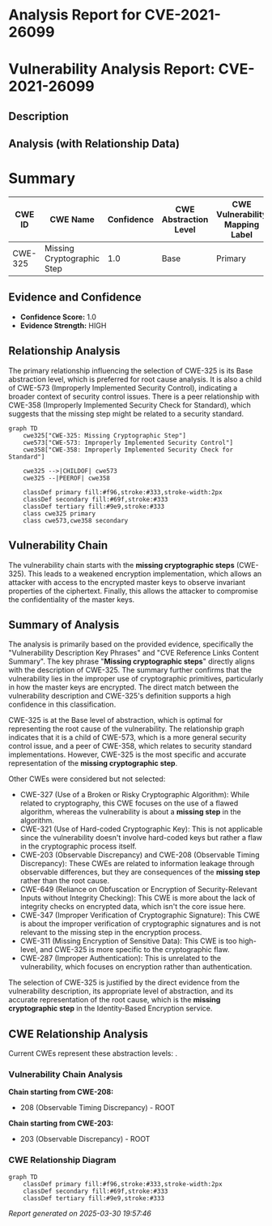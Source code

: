 # Analysis Report for CVE-2021-26099

# Vulnerability Analysis Report: CVE-2021-26099

## Description



## Analysis (with Relationship Data)

# Summary
| CWE ID | CWE Name | Confidence | CWE Abstraction Level | CWE Vulnerability Mapping Label | CWE-Vulnerability Mapping Notes |
|---|---|---|---|---|---|
| CWE-325 | Missing Cryptographic Step | 1.0 | Base | Primary | Allowed |

## Evidence and Confidence

*   **Confidence Score:** 1.0
*   **Evidence Strength:** HIGH

## Relationship Analysis
The primary relationship influencing the selection of CWE-325 is its Base abstraction level, which is preferred for root cause analysis. It is also a child of CWE-573 (Improperly Implemented Security Control), indicating a broader context of security control issues. There is a peer relationship with CWE-358 (Improperly Implemented Security Check for Standard), which suggests that the missing step might be related to a security standard.

```mermaid
graph TD
    cwe325["CWE-325: Missing Cryptographic Step"]
    cwe573["CWE-573: Improperly Implemented Security Control"]
    cwe358["CWE-358: Improperly Implemented Security Check for Standard"]

    cwe325 -->|CHILDOF| cwe573
    cwe325 --|PEEROF| cwe358

    classDef primary fill:#f96,stroke:#333,stroke-width:2px
    classDef secondary fill:#69f,stroke:#333
    classDef tertiary fill:#9e9,stroke:#333
    class cwe325 primary
    class cwe573,cwe358 secondary
```

## Vulnerability Chain
The vulnerability chain starts with the **missing cryptographic steps** (CWE-325). This leads to a weakened encryption implementation, which allows an attacker with access to the encrypted master keys to observe invariant properties of the ciphertext. Finally, this allows the attacker to compromise the confidentiality of the master keys.

## Summary of Analysis
The analysis is primarily based on the provided evidence, specifically the "Vulnerability Description Key Phrases" and "CVE Reference Links Content Summary". The key phrase "**Missing cryptographic steps**" directly aligns with the description of CWE-325. The summary further confirms that the vulnerability lies in the improper use of cryptographic primitives, particularly in how the master keys are encrypted. The direct match between the vulnerability description and CWE-325's definition supports a high confidence in this classification.

CWE-325 is at the Base level of abstraction, which is optimal for representing the root cause of the vulnerability. The relationship graph indicates that it is a child of CWE-573, which is a more general security control issue, and a peer of CWE-358, which relates to security standard implementations. However, CWE-325 is the most specific and accurate representation of the **missing cryptographic step**.

Other CWEs were considered but not selected:

*   CWE-327 (Use of a Broken or Risky Cryptographic Algorithm): While related to cryptography, this CWE focuses on the use of a flawed algorithm, whereas the vulnerability is about a **missing step** in the algorithm.
*   CWE-321 (Use of Hard-coded Cryptographic Key): This is not applicable since the vulnerability doesn't involve hard-coded keys but rather a flaw in the cryptographic process itself.
*   CWE-203 (Observable Discrepancy) and CWE-208 (Observable Timing Discrepancy): These CWEs are related to information leakage through observable differences, but they are consequences of the **missing step** rather than the root cause.
*   CWE-649 (Reliance on Obfuscation or Encryption of Security-Relevant Inputs without Integrity Checking): This CWE is more about the lack of integrity checks on encrypted data, which isn't the core issue here.
*   CWE-347 (Improper Verification of Cryptographic Signature): This CWE is about the improper verification of cryptographic signatures and is not relevant to the missing step in the encryption process.
*   CWE-311 (Missing Encryption of Sensitive Data): This CWE is too high-level, and CWE-325 is more specific to the cryptographic flaw.
*   CWE-287 (Improper Authentication): This is unrelated to the vulnerability, which focuses on encryption rather than authentication.

The selection of CWE-325 is justified by the direct evidence from the vulnerability description, its appropriate level of abstraction, and its accurate representation of the root cause, which is the **missing cryptographic step** in the Identity-Based Encryption service.


## CWE Relationship Analysis

Current CWEs represent these abstraction levels: .


### Vulnerability Chain Analysis

**Chain starting from CWE-208:**
- 208 (Observable Timing Discrepancy) - ROOT


**Chain starting from CWE-203:**
- 203 (Observable Discrepancy) - ROOT



### CWE Relationship Diagram

```mermaid
graph TD
    classDef primary fill:#f96,stroke:#333,stroke-width:2px
    classDef secondary fill:#69f,stroke:#333
    classDef tertiary fill:#9e9,stroke:#333
```



*Report generated on 2025-03-30 19:57:46*
